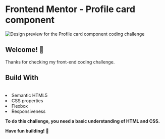 # Frontend Mentor - Profile card component

![Design preview for the Profile card component coding challenge](./src/images/Desafio-pronto.jpg)

## Welcome! 👋

Thanks for checking my front-end coding challenge.

## Build With
<br>
<li>Semantic HTML5</li>
<li>CSS properties</li>
<li>Flexbox</li>
<li>Responsiveness</li>


**To do this challenge, you need a basic understanding of HTML and CSS.**

**Have fun building!** 🚀
